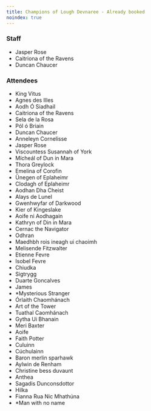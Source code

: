 ```yaml
---
title: Champions of Lough Devnaree - Already booked
noindex: true
---
```

### Staff

- Jasper Rose
- Caitriona of the Ravens
- Duncan Chaucer

### Attendees

- King Vitus
- Agnes des Illes
- Aodh Ó Siadhail
- Caitriona of the Ravens
- Sela de la Rosa
- Pól ó Briain
- Duncan Chaucer
- Anneleyn Cornelisse
- Jasper Rose
- Viscountess Susannah of York 
- Mícheál of Dun in Mara
- Thora Greylock
- Emelina of Corofin
- Ünegen of Eplaheimr 
- Clodagh of Eplaheimr 
- Aodhan Dha Cheist
- Alays de Lunel
- Gwenhwyfar of Darkwood
- Kier of Kingeslake
- Aoife ni Aodhagain
- Kathryn of Din in Mara
- Cernac the Navigator
- Odhran
- Maedhbh rois ineagh ui chaoimh 
- Melisende Fitzwalter
- Etienne Fevre
- Isobel Fevre
- Chiudka 
- Sigtrygg
- Duarte Goncalves
- James
- *Mysterious Stranger
- Órlaith Chaomhánach
- Art of the Tower
- Tuathal Caomhánach
- Gytha Ui Bhanain
- Meri Baxter
- Aoife
- Faith Potter
- Culuinn
- Cúchulainn
- Baron merlin sparhawk
- Aylwin de Renham
- Christine bess duvaunt
- Anthea
- Sagadis Dunconsdottor
- Hilka
- Fianna Rua Nic Mhathúna
- *Man with no name 